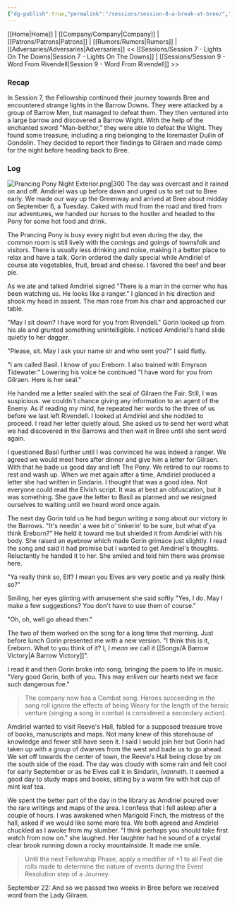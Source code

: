 ```yaml
---
{"dg-publish":true,"permalink":"/sessions/session-8-a-break-at-bree/","tags":["TOR","tolkien","lord-of-the-rings","middle-earth"]}
---
```


[[Home\|Home]] | [[Company/Company\|Company]] | [[Patrons/Patrons\|Patrons]] | [[Rumors/Rumors\|Rumors]] | [[Adversaries/Adversaries\|Adversaries]]
<< [[Sessions/Session 7 - Lights On The Downs\|Session 7 - Lights On The Downs]] | [[Sessions/Session 9 - Word From Rivendell\|Session 9 - Word From Rivendell]] >>
### Recap
In Session 7, the Fellowship continued their journey towards Bree and encountered strange lights in the Barrow Downs. They were attacked by a group of Barrow Men, but managed to defeat them. They then ventured into a large barrow and discovered a Barrow Wight. With the help of the enchanted sword "Man-belthor," they were able to defeat the Wight. They found some treasure, including a ring belonging to the loremaster Duilin of Gondolin. They decided to report their findings to Gilraen and made camp for the night before heading back to Bree.
### Log


![Prancing Pony Night Exterior.png|300](/img/user/zz_assetts/Prancing%20Pony%20Night%20Exterior.png)
The day was overcast and it rained on and off. Amdiriel was up before dawn and urged us to set out to Bree early. We made our way up the Greenway and arrived at Bree about midday on September 6, a Tuesday. Caked with mud from the road and tired from our adventures, we handed our horses to the hostler and headed to the Pony for some hot food and drink. 

The Prancing Pony is busy every night but even during the day, the common room is still lively with the comings and goings of townsfolk and visitors. There is usually less drinking and noise, making it a better place to relax and have a talk. Gorin ordered the daily special while Amdiriel of course ate vegetables, fruit, bread and cheese. I favored the beef and beer pie.

As we ate and talked Amdiriel signed "There is a man in the corner who has been watching us. He looks like a ranger." I glanced in his direction and shook my head in assent. The man rose from his chair and approached our table.

"May I sit down? I have word for you from Rivendell." Gorin looked up from his ale and grunted something unintelligible. I noticed Amdiriel's hand slide quietly to her dagger.

"Please, sit. May I ask your name sir and who sent you?" I said flatly.

"I am called Basil. I know of you Ereborn. I also trained with Emyrson Tidewater." Lowering his voice he continued "I have word for you from Gilraen. Here is her seal." 

He handed me a letter sealed with the seal of Gilraen the Fair.  Still, I was suspicious. we couldn't chance giving any information to an agent of the Enemy. As if reading my mind, he repeated her words to the three of us before we last left Rivendell. I looked at Amdiriel and she nodded to proceed. I read her letter quietly aloud. She asked us to send her word what we had discovered in the Barrows and then wait in Bree until she sent word again.

I questioned Basil further until I was convinced he was indeed a ranger. We agreed we would meet here after dinner and give him a letter for Gilraen. With that he bade us good day and left The Pony. We retired to our rooms to rest and wash up. When we met again after a time, Amdiriel produced a letter she had written in Sindarin. I thought that was a good idea. Not everyone could read the Elvish script. It was at best an obfuscation, but it was something. She gave the letter to Basil as planned and we  resigned ourselves to waiting until we heard word once again.

The next day Gorin told us he had begun writing a song about our victory in the Barrows. "It's needin' a wee bit o' tinkerin' to be sure, but what d'ya think Ereborn?" He held it toward me but shielded it from Amdiriel with his body. She raised an eyebrow which made Gorin grimace just slightly. I read the song and said it had promise but I wanted to get Amdiriel's thoughts. Reluctantly he handed it to her. She smiled and told him there was promise here.

"Ya really think so, Elf? I mean you Elves are very poetic and ya really think so?"

Smiling, her eyes glinting with amusement she said softly "Yes, I do. May I make a few suggestions? You don't have to use them of course."

"Oh, oh, well go ahead then."

The two of them worked on the song for a long time that morning. Just before lunch Gorin presented me with a new version. "I think this is it, Ereborn. What to you think of it? I, *I mean we* call it [[Songs/A Barrow Victory\|A Barrow Victory]]". 

I read it and then Gorin broke into song, bringing the poem to life in music. "Very good Gorin, both of you. This may enliven our hearts next we face such dangerous foe."

> The company now has a Combat song. Heroes succeeding in the song roll ignore the effects of being Weary for the length of the heroic venture (singing a song in combat is considered a secondary action).

Amdiriel wanted to visit Reeve's Hall, fabled for a supposed treasure trove of books, manuscripts and maps. Not many knew of this storehouse of knowledge and fewer still have seen it. I said I would join her but Gorin had taken up with a group of dwarves from the west and bade us to go ahead. We set off towards the center of town, the Reeve's Hall being close by on the south side of the road. The day was cloudy with some rain and felt cool for early September or as he Elves call it in Sindarin, *Ivanneth.* It seemed a good day to study maps and books, sitting by a warm fire with hot cup of mint leaf tea.

We spent the better part of the day in the library as Amdiriel poured over the rare writings and maps of the area. I confess that I fell asleep after a couple of hours. I was awakened when Marigold Finch, the mistress of the hall, asked if we would like some more tea. We both agreed and Amdiriel chuckled as I awoke from my slumber. "I think perhaps you should take first watch from now on." she laughed. Her laughter had he sound of a crystal clear brook running down a rocky mountainside. It made me smile.

>Until the next Fellowship Phase, apply a modifier of +1 to all Feat die rolls made to determine the nature of events during the Event Resolution step of a Journey.

September 22: And so we passed two weeks in Bree before we received word from the Lady Gilraen. 












